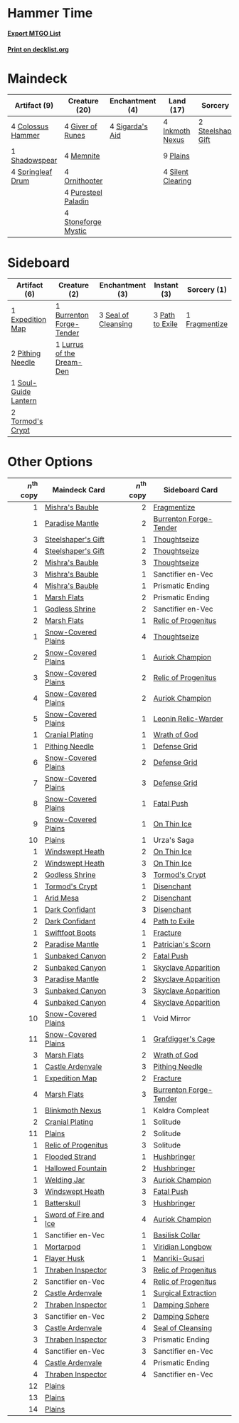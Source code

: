 # Hammer Time

#### [Export MTGO List](../collection/Hammer%20Time/Hammer%20Time.txt)
#### [Print on decklist.org](http://decklist.org/?deckmain=4%09Colossus%20Hammer%0A4%09Esper%20Sentinel%0A4%09Giver%20of%20Runes%0A4%09Inkmoth%20Nexus%0A4%09Memnite%0A4%09Ornithopter%0A9%09Plains%0A4%09Puresteel%20Paladin%0A1%09Shadowspear%0A4%09Sigarda's%20Aid%0A4%09Silent%20Clearing%0A4%09Springleaf%20Drum%0A2%09Steelshaper's%20Gift%0A4%09Stoneforge%20Mystic%0A4%09Urza's%20Saga&deckside=1%09Burrenton%20Forge-Tender%0A1%09Expedition%20Map%0A1%09Fragmentize%0A1%09Lurrus%20of%20the%20Dream-Den%0A3%09Path%20to%20Exile%0A2%09Pithing%20Needle%0A3%09Seal%20of%20Cleansing%0A1%09Soul-Guide%20Lantern%0A2%09Tormod's%20Crypt)
# Maindeck

|                                        Artifact (9)                                        |                                        Creature (20)                                         |                                     Enchantment (4)                                      |                                         Land (17)                                          |                                         Sorcery (2)                                          |  Unknown (8)   |
|--------------------------------------------------------------------------------------------|----------------------------------------------------------------------------------------------|------------------------------------------------------------------------------------------|--------------------------------------------------------------------------------------------|----------------------------------------------------------------------------------------------|----------------|
|4 [Colossus Hammer](http://gatherer.wizards.com/Pages/Card/Details.aspx?multiverseid=466977)|4 [Giver of Runes](http://gatherer.wizards.com/Pages/Card/Details.aspx?multiverseid=463962)   |4 [Sigarda's Aid](http://gatherer.wizards.com/Pages/Card/Details.aspx?multiverseid=414333)|4 [Inkmoth Nexus](http://gatherer.wizards.com/Pages/Card/Details.aspx?multiverseid=213731)  |2 [Steelshaper's Gift](http://gatherer.wizards.com/Pages/Card/Details.aspx?multiverseid=51078)|4 Esper Sentinel|
|1 [Shadowspear](http://gatherer.wizards.com/Pages/Card/Details.aspx?multiverseid=476487)    |4 [Memnite](http://gatherer.wizards.com/Pages/Card/Details.aspx?multiverseid=194078)          |                                                                                          |9 [Plains](http://gatherer.wizards.com/Pages/Card/Details.aspx?multiverseid=439856)         |                                                                                              |4 Urza's Saga   |
|4 [Springleaf Drum](http://gatherer.wizards.com/Pages/Card/Details.aspx?multiverseid=378534)|4 [Ornithopter](http://gatherer.wizards.com/Pages/Card/Details.aspx?multiverseid=129665)      |                                                                                          |4 [Silent Clearing](http://gatherer.wizards.com/Pages/Card/Details.aspx?multiverseid=464195)|                                                                                              |                |
|                                                                                            |4 [Puresteel Paladin](http://gatherer.wizards.com/Pages/Card/Details.aspx?multiverseid=227504)|                                                                                          |                                                                                            |                                                                                              |                |
|                                                                                            |4 [Stoneforge Mystic](http://gatherer.wizards.com/Pages/Card/Details.aspx?multiverseid=198383)|                                                                                          |                                                                                            |                                                                                              |                |


# Sideboard

|                                         Artifact (6)                                          |                                            Creature (2)                                            |                                       Enchantment (3)                                        |                                       Instant (3)                                        |                                      Sorcery (1)                                       |
|-----------------------------------------------------------------------------------------------|----------------------------------------------------------------------------------------------------|----------------------------------------------------------------------------------------------|------------------------------------------------------------------------------------------|----------------------------------------------------------------------------------------|
|1 [Expedition Map](http://gatherer.wizards.com/Pages/Card/Details.aspx?multiverseid=397742)    |1 [Burrenton Forge-Tender](http://gatherer.wizards.com/Pages/Card/Details.aspx?multiverseid=438580) |3 [Seal of Cleansing](http://gatherer.wizards.com/Pages/Card/Details.aspx?multiverseid=405369)|3 [Path to Exile](http://gatherer.wizards.com/Pages/Card/Details.aspx?multiverseid=220511)|1 [Fragmentize](http://gatherer.wizards.com/Pages/Card/Details.aspx?multiverseid=417587)|
|2 [Pithing Needle](http://gatherer.wizards.com/Pages/Card/Details.aspx?multiverseid=129526)    |1 [Lurrus of the Dream-Den](http://gatherer.wizards.com/Pages/Card/Details.aspx?multiverseid=479746)|                                                                                              |                                                                                          |                                                                                        |
|1 [Soul-Guide Lantern](http://gatherer.wizards.com/Pages/Card/Details.aspx?multiverseid=476488)|                                                                                                    |                                                                                              |                                                                                          |                                                                                        |
|2 [Tormod's Crypt](http://gatherer.wizards.com/Pages/Card/Details.aspx?multiverseid=389723)    |                                                                                                    |                                                                                              |                                                                                          |                                                                                        |


# Other Options

|*n*<sup>th</sup> copy|                                         Maindeck Card                                         |*n*<sup>th</sup> copy|                                         Sideboard Card                                          |
|--------------------:|-----------------------------------------------------------------------------------------------|--------------------:|-------------------------------------------------------------------------------------------------|
|                    1|[Mishra's Bauble](http://gatherer.wizards.com/Pages/Card/Details.aspx?multiverseid=122122)     |                    2|[Fragmentize](http://gatherer.wizards.com/Pages/Card/Details.aspx?multiverseid=417587)           |
|                    1|[Paradise Mantle](http://gatherer.wizards.com/Pages/Card/Details.aspx?multiverseid=73558)      |                    2|[Burrenton Forge-Tender](http://gatherer.wizards.com/Pages/Card/Details.aspx?multiverseid=438580)|
|                    3|[Steelshaper's Gift](http://gatherer.wizards.com/Pages/Card/Details.aspx?multiverseid=51078)   |                    1|[Thoughtseize](http://gatherer.wizards.com/Pages/Card/Details.aspx?multiverseid=438676)          |
|                    4|[Steelshaper's Gift](http://gatherer.wizards.com/Pages/Card/Details.aspx?multiverseid=51078)   |                    2|[Thoughtseize](http://gatherer.wizards.com/Pages/Card/Details.aspx?multiverseid=438676)          |
|                    2|[Mishra's Bauble](http://gatherer.wizards.com/Pages/Card/Details.aspx?multiverseid=122122)     |                    3|[Thoughtseize](http://gatherer.wizards.com/Pages/Card/Details.aspx?multiverseid=438676)          |
|                    3|[Mishra's Bauble](http://gatherer.wizards.com/Pages/Card/Details.aspx?multiverseid=122122)     |                    1|Sanctifier en-Vec                                                                                |
|                    4|[Mishra's Bauble](http://gatherer.wizards.com/Pages/Card/Details.aspx?multiverseid=122122)     |                    1|Prismatic Ending                                                                                 |
|                    1|[Marsh Flats](http://gatherer.wizards.com/Pages/Card/Details.aspx?multiverseid=405101)         |                    2|Prismatic Ending                                                                                 |
|                    1|[Godless Shrine](http://gatherer.wizards.com/Pages/Card/Details.aspx?multiverseid=405099)      |                    2|Sanctifier en-Vec                                                                                |
|                    2|[Marsh Flats](http://gatherer.wizards.com/Pages/Card/Details.aspx?multiverseid=405101)         |                    1|[Relic of Progenitus](http://gatherer.wizards.com/Pages/Card/Details.aspx?multiverseid=174824)   |
|                    1|[Snow-Covered Plains](http://gatherer.wizards.com/Pages/Card/Details.aspx?multiverseid=121267) |                    4|[Thoughtseize](http://gatherer.wizards.com/Pages/Card/Details.aspx?multiverseid=438676)          |
|                    2|[Snow-Covered Plains](http://gatherer.wizards.com/Pages/Card/Details.aspx?multiverseid=121267) |                    1|[Auriok Champion](http://gatherer.wizards.com/Pages/Card/Details.aspx?multiverseid=72921)        |
|                    3|[Snow-Covered Plains](http://gatherer.wizards.com/Pages/Card/Details.aspx?multiverseid=121267) |                    2|[Relic of Progenitus](http://gatherer.wizards.com/Pages/Card/Details.aspx?multiverseid=174824)   |
|                    4|[Snow-Covered Plains](http://gatherer.wizards.com/Pages/Card/Details.aspx?multiverseid=121267) |                    2|[Auriok Champion](http://gatherer.wizards.com/Pages/Card/Details.aspx?multiverseid=72921)        |
|                    5|[Snow-Covered Plains](http://gatherer.wizards.com/Pages/Card/Details.aspx?multiverseid=121267) |                    1|[Leonin Relic-Warder](http://gatherer.wizards.com/Pages/Card/Details.aspx?multiverseid=432997)   |
|                    1|[Cranial Plating](http://gatherer.wizards.com/Pages/Card/Details.aspx?multiverseid=51184)      |                    1|[Wrath of God](http://gatherer.wizards.com/Pages/Card/Details.aspx?multiverseid=129808)          |
|                    1|[Pithing Needle](http://gatherer.wizards.com/Pages/Card/Details.aspx?multiverseid=129526)      |                    1|[Defense Grid](http://gatherer.wizards.com/Pages/Card/Details.aspx?multiverseid=45481)           |
|                    6|[Snow-Covered Plains](http://gatherer.wizards.com/Pages/Card/Details.aspx?multiverseid=121267) |                    2|[Defense Grid](http://gatherer.wizards.com/Pages/Card/Details.aspx?multiverseid=45481)           |
|                    7|[Snow-Covered Plains](http://gatherer.wizards.com/Pages/Card/Details.aspx?multiverseid=121267) |                    3|[Defense Grid](http://gatherer.wizards.com/Pages/Card/Details.aspx?multiverseid=45481)           |
|                    8|[Snow-Covered Plains](http://gatherer.wizards.com/Pages/Card/Details.aspx?multiverseid=121267) |                    1|[Fatal Push](http://gatherer.wizards.com/Pages/Card/Details.aspx?multiverseid=423724)            |
|                    9|[Snow-Covered Plains](http://gatherer.wizards.com/Pages/Card/Details.aspx?multiverseid=121267) |                    1|[On Thin Ice](http://gatherer.wizards.com/Pages/Card/Details.aspx?multiverseid=463969)           |
|                   10|[Plains](http://gatherer.wizards.com/Pages/Card/Details.aspx?multiverseid=439856)              |                    1|Urza's Saga                                                                                      |
|                    1|[Windswept Heath](http://gatherer.wizards.com/Pages/Card/Details.aspx?multiverseid=405115)     |                    2|[On Thin Ice](http://gatherer.wizards.com/Pages/Card/Details.aspx?multiverseid=463969)           |
|                    2|[Windswept Heath](http://gatherer.wizards.com/Pages/Card/Details.aspx?multiverseid=405115)     |                    3|[On Thin Ice](http://gatherer.wizards.com/Pages/Card/Details.aspx?multiverseid=463969)           |
|                    2|[Godless Shrine](http://gatherer.wizards.com/Pages/Card/Details.aspx?multiverseid=405099)      |                    3|[Tormod's Crypt](http://gatherer.wizards.com/Pages/Card/Details.aspx?multiverseid=389723)        |
|                    1|[Tormod's Crypt](http://gatherer.wizards.com/Pages/Card/Details.aspx?multiverseid=389723)      |                    1|[Disenchant](http://gatherer.wizards.com/Pages/Card/Details.aspx?multiverseid=847)               |
|                    1|[Arid Mesa](http://gatherer.wizards.com/Pages/Card/Details.aspx?multiverseid=405092)           |                    2|[Disenchant](http://gatherer.wizards.com/Pages/Card/Details.aspx?multiverseid=847)               |
|                    1|[Dark Confidant](http://gatherer.wizards.com/Pages/Card/Details.aspx?multiverseid=397731)      |                    3|[Disenchant](http://gatherer.wizards.com/Pages/Card/Details.aspx?multiverseid=847)               |
|                    2|[Dark Confidant](http://gatherer.wizards.com/Pages/Card/Details.aspx?multiverseid=397731)      |                    4|[Path to Exile](http://gatherer.wizards.com/Pages/Card/Details.aspx?multiverseid=220511)         |
|                    1|[Swiftfoot Boots](http://gatherer.wizards.com/Pages/Card/Details.aspx?multiverseid=442223)     |                    1|[Fracture](http://gatherer.wizards.com/Pages/Card/Details.aspx?multiverseid=513680)              |
|                    2|[Paradise Mantle](http://gatherer.wizards.com/Pages/Card/Details.aspx?multiverseid=73558)      |                    1|[Patrician's Scorn](http://gatherer.wizards.com/Pages/Card/Details.aspx?multiverseid=136213)     |
|                    1|[Sunbaked Canyon](http://gatherer.wizards.com/Pages/Card/Details.aspx?multiverseid=464196)     |                    2|[Fatal Push](http://gatherer.wizards.com/Pages/Card/Details.aspx?multiverseid=423724)            |
|                    2|[Sunbaked Canyon](http://gatherer.wizards.com/Pages/Card/Details.aspx?multiverseid=464196)     |                    1|[Skyclave Apparition](http://gatherer.wizards.com/Pages/Card/Details.aspx?multiverseid=495603)   |
|                    3|[Paradise Mantle](http://gatherer.wizards.com/Pages/Card/Details.aspx?multiverseid=73558)      |                    2|[Skyclave Apparition](http://gatherer.wizards.com/Pages/Card/Details.aspx?multiverseid=495603)   |
|                    3|[Sunbaked Canyon](http://gatherer.wizards.com/Pages/Card/Details.aspx?multiverseid=464196)     |                    3|[Skyclave Apparition](http://gatherer.wizards.com/Pages/Card/Details.aspx?multiverseid=495603)   |
|                    4|[Sunbaked Canyon](http://gatherer.wizards.com/Pages/Card/Details.aspx?multiverseid=464196)     |                    4|[Skyclave Apparition](http://gatherer.wizards.com/Pages/Card/Details.aspx?multiverseid=495603)   |
|                   10|[Snow-Covered Plains](http://gatherer.wizards.com/Pages/Card/Details.aspx?multiverseid=121267) |                    1|Void Mirror                                                                                      |
|                   11|[Snow-Covered Plains](http://gatherer.wizards.com/Pages/Card/Details.aspx?multiverseid=121267) |                    1|[Grafdigger's Cage](http://gatherer.wizards.com/Pages/Card/Details.aspx?multiverseid=278452)     |
|                    3|[Marsh Flats](http://gatherer.wizards.com/Pages/Card/Details.aspx?multiverseid=405101)         |                    2|[Wrath of God](http://gatherer.wizards.com/Pages/Card/Details.aspx?multiverseid=129808)          |
|                    1|[Castle Ardenvale](http://gatherer.wizards.com/Pages/Card/Details.aspx?multiverseid=473200)    |                    3|[Pithing Needle](http://gatherer.wizards.com/Pages/Card/Details.aspx?multiverseid=129526)        |
|                    1|[Expedition Map](http://gatherer.wizards.com/Pages/Card/Details.aspx?multiverseid=397742)      |                    2|[Fracture](http://gatherer.wizards.com/Pages/Card/Details.aspx?multiverseid=513680)              |
|                    4|[Marsh Flats](http://gatherer.wizards.com/Pages/Card/Details.aspx?multiverseid=405101)         |                    3|[Burrenton Forge-Tender](http://gatherer.wizards.com/Pages/Card/Details.aspx?multiverseid=438580)|
|                    1|[Blinkmoth Nexus](http://gatherer.wizards.com/Pages/Card/Details.aspx?multiverseid=39439)      |                    1|Kaldra Compleat                                                                                  |
|                    2|[Cranial Plating](http://gatherer.wizards.com/Pages/Card/Details.aspx?multiverseid=51184)      |                    1|Solitude                                                                                         |
|                   11|[Plains](http://gatherer.wizards.com/Pages/Card/Details.aspx?multiverseid=439856)              |                    2|Solitude                                                                                         |
|                    1|[Relic of Progenitus](http://gatherer.wizards.com/Pages/Card/Details.aspx?multiverseid=174824) |                    3|Solitude                                                                                         |
|                    1|[Flooded Strand](http://gatherer.wizards.com/Pages/Card/Details.aspx?multiverseid=405098)      |                    1|[Hushbringer](http://gatherer.wizards.com/Pages/Card/Details.aspx?multiverseid=472980)           |
|                    1|[Hallowed Fountain](http://gatherer.wizards.com/Pages/Card/Details.aspx?multiverseid=97071)    |                    2|[Hushbringer](http://gatherer.wizards.com/Pages/Card/Details.aspx?multiverseid=472980)           |
|                    1|[Welding Jar](http://gatherer.wizards.com/Pages/Card/Details.aspx?multiverseid=48328)          |                    3|[Auriok Champion](http://gatherer.wizards.com/Pages/Card/Details.aspx?multiverseid=72921)        |
|                    3|[Windswept Heath](http://gatherer.wizards.com/Pages/Card/Details.aspx?multiverseid=405115)     |                    3|[Fatal Push](http://gatherer.wizards.com/Pages/Card/Details.aspx?multiverseid=423724)            |
|                    1|[Batterskull](http://gatherer.wizards.com/Pages/Card/Details.aspx?multiverseid=233055)         |                    3|[Hushbringer](http://gatherer.wizards.com/Pages/Card/Details.aspx?multiverseid=472980)           |
|                    1|[Sword of Fire and Ice](http://gatherer.wizards.com/Pages/Card/Details.aspx?multiverseid=46429)|                    4|[Auriok Champion](http://gatherer.wizards.com/Pages/Card/Details.aspx?multiverseid=72921)        |
|                    1|Sanctifier en-Vec                                                                              |                    1|[Basilisk Collar](http://gatherer.wizards.com/Pages/Card/Details.aspx?multiverseid=426041)       |
|                    1|[Mortarpod](http://gatherer.wizards.com/Pages/Card/Details.aspx?multiverseid=213725)           |                    1|[Viridian Longbow](http://gatherer.wizards.com/Pages/Card/Details.aspx?multiverseid=46018)       |
|                    1|[Flayer Husk](http://gatherer.wizards.com/Pages/Card/Details.aspx?multiverseid=221560)         |                    1|[Manriki-Gusari](http://gatherer.wizards.com/Pages/Card/Details.aspx?multiverseid=74158)         |
|                    1|[Thraben Inspector](http://gatherer.wizards.com/Pages/Card/Details.aspx?multiverseid=409784)   |                    3|[Relic of Progenitus](http://gatherer.wizards.com/Pages/Card/Details.aspx?multiverseid=174824)   |
|                    2|Sanctifier en-Vec                                                                              |                    4|[Relic of Progenitus](http://gatherer.wizards.com/Pages/Card/Details.aspx?multiverseid=174824)   |
|                    2|[Castle Ardenvale](http://gatherer.wizards.com/Pages/Card/Details.aspx?multiverseid=473200)    |                    1|[Surgical Extraction](http://gatherer.wizards.com/Pages/Card/Details.aspx?multiverseid=397706)   |
|                    2|[Thraben Inspector](http://gatherer.wizards.com/Pages/Card/Details.aspx?multiverseid=409784)   |                    1|[Damping Sphere](http://gatherer.wizards.com/Pages/Card/Details.aspx?multiverseid=443101)        |
|                    3|Sanctifier en-Vec                                                                              |                    2|[Damping Sphere](http://gatherer.wizards.com/Pages/Card/Details.aspx?multiverseid=443101)        |
|                    3|[Castle Ardenvale](http://gatherer.wizards.com/Pages/Card/Details.aspx?multiverseid=473200)    |                    4|[Seal of Cleansing](http://gatherer.wizards.com/Pages/Card/Details.aspx?multiverseid=405369)     |
|                    3|[Thraben Inspector](http://gatherer.wizards.com/Pages/Card/Details.aspx?multiverseid=409784)   |                    3|Prismatic Ending                                                                                 |
|                    4|Sanctifier en-Vec                                                                              |                    3|Sanctifier en-Vec                                                                                |
|                    4|[Castle Ardenvale](http://gatherer.wizards.com/Pages/Card/Details.aspx?multiverseid=473200)    |                    4|Prismatic Ending                                                                                 |
|                    4|[Thraben Inspector](http://gatherer.wizards.com/Pages/Card/Details.aspx?multiverseid=409784)   |                    4|Sanctifier en-Vec                                                                                |
|                   12|[Plains](http://gatherer.wizards.com/Pages/Card/Details.aspx?multiverseid=439856)              |                     |                                                                                                 |
|                   13|[Plains](http://gatherer.wizards.com/Pages/Card/Details.aspx?multiverseid=439856)              |                     |                                                                                                 |
|                   14|[Plains](http://gatherer.wizards.com/Pages/Card/Details.aspx?multiverseid=439856)              |                     |                                                                                                 |


